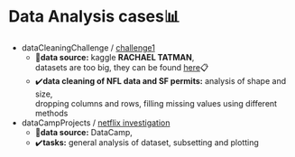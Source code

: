 # Data Analysis cases📊
* dataCleaningChallenge / [challenge1](https://github.com/sgolebiewska/dataAnalysis/blob/95e9584459f26bb9133d03a4bc9735ec6dd3bb48/dataCleaningChallenge/challenge1.ipynb)
  - 📌**data source:** kaggle **RACHAEL TATMAN**, <br>
    datasets are too big, they can be found [here](https://www.kaggle.com/code/rtatman/data-cleaning-challenge-handling-missing-values/notebook)📋
  - ✔️**data cleaning of NFL data and SF permits:** analysis of shape and size, <br>
    dropping columns and rows, filling missing values using different methods
* dataCampProjects / [netflix investigation](https://github.com/sgolebiewska/dataAnalysis/blob/main/dataCampProjects/netflixAnalysis.ipynb) <br>
  - 📌**data source:** DataCamp, <br>
  - ✔️**tasks:** general analysis of dataset, subsetting and plotting <br>

